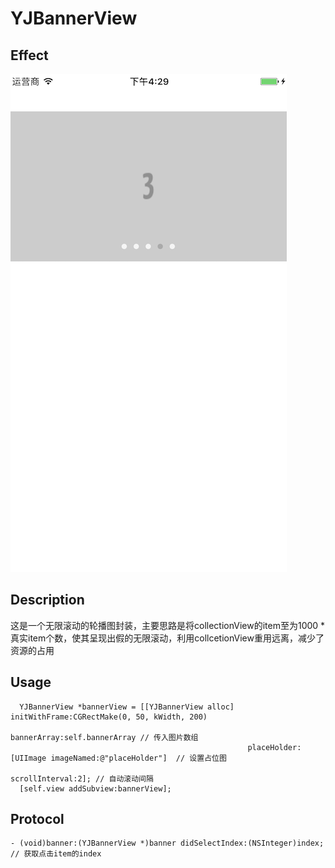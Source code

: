 # YJBannerView

## Effect
![](https://github.com/yuejieee/YJBannerView/blob/master/%E6%95%88%E6%9E%9C%E5%9B%BE.png)
## Description
这是一个无限滚动的轮播图封装，主要思路是将collectionView的item至为1000 * 真实item个数，使其呈现出假的无限滚动，利用collcetionView重用远离，减少了资源的占用
## Usage
```
  YJBannerView *bannerView = [[YJBannerView alloc] initWithFrame:CGRectMake(0, 50, kWidth, 200)
                                                     bannerArray:self.bannerArray // 传入图片数组
                                                     placeHolder:[UIImage imageNamed:@"placeHolder"]  // 设置占位图 
                                                     scrollInterval:2]; // 自动滚动间隔
  [self.view addSubview:bannerView];
```

## Protocol
```
- (void)banner:(YJBannerView *)banner didSelectIndex:(NSInteger)index;
// 获取点击item的index
```
